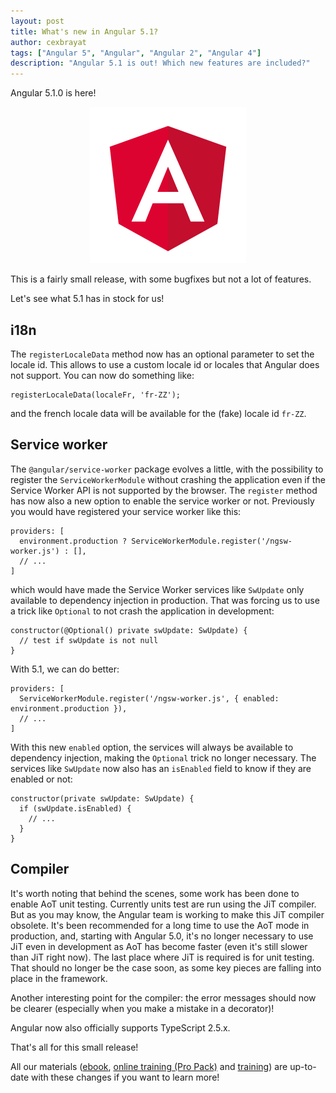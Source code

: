 ```yaml
---
layout: post
title: What's new in Angular 5.1?
author: cexbrayat
tags: ["Angular 5", "Angular", "Angular 2", "Angular 4"]
description: "Angular 5.1 is out! Which new features are included?"
---
```


Angular 5.1.0 is here!

<p style="text-align: center;">
  <a href="https://github.com/angular/angular/blob/master/CHANGELOG.md#510-2017-12-06">
    <img class="img-rounded img-responsive" style="max-width: 100%" src="/assets/images/angular.png" alt="Angular logo" />
  </a>
</p>

This is a fairly small release, with some bugfixes but not a lot of features.

Let's see what 5.1 has in stock for us!

## i18n

The `registerLocaleData` method now has an optional parameter to set the locale id.
This allows to use a custom locale id or locales that Angular does not support.
You can now do something like:

    registerLocaleData(localeFr, 'fr-ZZ');

and the french locale data will be available for the (fake) locale id `fr-ZZ`.

## Service worker

The `@angular/service-worker` package evolves a little,
with the possibility to register the `ServiceWorkerModule` without crashing the application
even if the Service Worker API is not supported by the browser.
The `register` method has now also a new option to enable the service worker or not.
Previously you would have registered your service worker like this:

    providers: [
      environment.production ? ServiceWorkerModule.register('/ngsw-worker.js') : [],
      // ...
    ]

which would have made the Service Worker services like `SwUpdate` only available to dependency injection in production.
That was forcing us to use a trick like `Optional` to not crash the application in development:

    constructor(@Optional() private swUpdate: SwUpdate) {
      // test if swUpdate is not null
    }

With 5.1, we can do better:

    providers: [
      ServiceWorkerModule.register('/ngsw-worker.js', { enabled: environment.production }),
      // ...
    ]

With this new `enabled` option, the services will always be available to dependency injection,
making the `Optional` trick no longer necessary.
The services like `SwUpdate` now also has an `isEnabled` field to know if they are enabled or not:

    constructor(private swUpdate: SwUpdate) {
      if (swUpdate.isEnabled) {
        // ...
      }
    }

## Compiler

It's worth noting that behind the scenes, some work has been done to enable AoT unit testing.
Currently units test are run using the JiT compiler.
But as you may know, the Angular team is working to make this JiT compiler obsolete.
It's been recommended for a long time to use the AoT mode in production,
and, starting with Angular&nbsp;5.0, it's no longer necessary to use JiT even in development
as AoT has become faster (even it's still slower than JiT right now).
The last place where JiT is required is for unit testing.
That should no longer be the case soon, as some key pieces are falling into place in the framework.

Another interesting point for the compiler: the error messages should now be clearer
(especially when you make a mistake in a decorator)!

Angular now also officially supports TypeScript 2.5.x.

That's all for this small release!

All our materials ([ebook](https://books.ninja-squad.com/angular), [online training (Pro Pack)](https://angular-exercises.ninja-squad.com/) and [training](http://ninja-squad.com/training/angular)) are up-to-date with these changes if you want to learn more!
